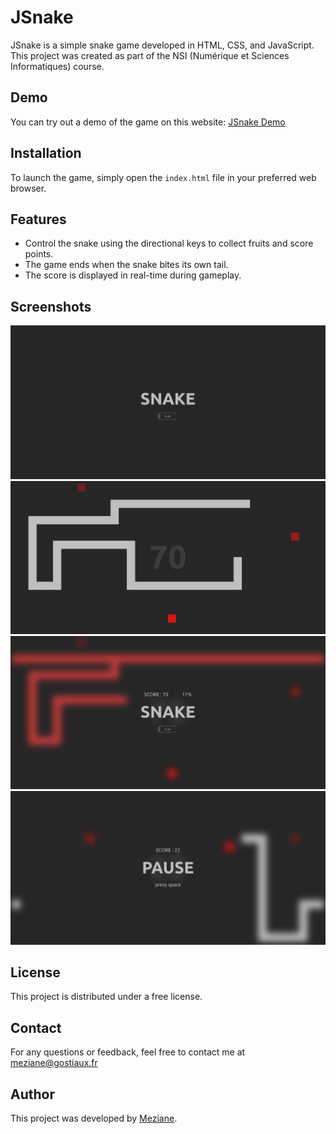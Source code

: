 # JSnake

JSnake is a simple snake game developed in HTML, CSS, and JavaScript. This project was created as part of the NSI (Numérique et Sciences Informatiques) course.

## Demo

You can try out a demo of the game on this website: [JSnake Demo](http://194.199.75.143/srv51/Meziane/)

## Installation

To launch the game, simply open the `index.html` file in your preferred web browser.

## Features

- Control the snake using the directional keys to collect fruits and score points.
- The game ends when the snake bites its own tail.
- The score is displayed in real-time during gameplay.

## Screenshots

![Screenshot 1](./screenshots/Screenshot1.png)
![Screenshot 2](./screenshots/Screenshot2.png)
![Screenshot 3](./screenshots/Screenshot3.png)
![Screenshot 4](./screenshots/Screenshot4.png)

## License

This project is distributed under a free license.

## Contact

For any questions or feedback, feel free to contact me at meziane@gostiaux.fr

## Author

This project was developed by [Meziane](https://github.com/Mezia137).
